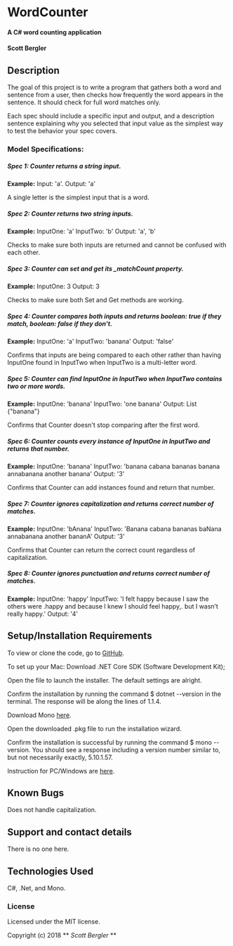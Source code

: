# WordCounter

#### A C# word counting application

#### Scott Bergler

## Description
The goal of this project is to write a program that gathers both a word and sentence from a user, then checks how frequently the word appears in the sentence. It should check for full word matches only.

Each spec should include a specific input and output, and a description sentence explaining why you selected that input value as the simplest way to test the behavior your spec covers.

### Model Specifications:
##### Spec 1: Counter returns a string input.
**Example:**
Input: 'a'.
Output: 'a'

A single letter is the simplest input that is a word.

##### Spec 2: Counter returns two string inputs.
**Example:**
InputOne: 'a'
InputTwo: 'b'
Output: 'a', 'b'

Checks to make sure both inputs are returned and cannot be confused with each other.

##### Spec 3: Counter can set and get its \_matchCount property.
**Example:**
InputOne: 3
Output: 3

Checks to make sure both Set and Get methods are working.

##### Spec 4: Counter compares both inputs and returns boolean: true if they match, boolean: false if they don't.
**Example:**
InputOne: 'a'
InputTwo: 'banana'
Output: 'false'

Confirms that inputs are being compared to each other rather than having InputOne found in InputTwo when InputTwo is a multi-letter word.

##### Spec 5: Counter can find InputOne in InputTwo when InputTwo contains two or more words.
**Example:**
InputOne: 'banana'
InputTwo: 'one banana'
Output: List<string> {"banana"}

Confirms that Counter doesn't stop comparing after the first word.

##### Spec 6: Counter counts every instance of InputOne in InputTwo and returns that number.
**Example:**
InputOne: 'banana'
InputTwo: 'banana cabana bananas banana annabanana another banana'
Output: '3'

Confirms that Counter can add instances found and return that number.

##### Spec 7: Counter ignores capitalization and returns correct number of matches.
**Example:**
InputOne: 'bAnana'
InputTwo: 'Banana cabana bananas baNana annabanana another bananA'
Output: '3'

Confirms that Counter can return the correct count regardless of capitalization.

##### Spec 8: Counter ignores punctuation and returns correct number of matches.
**Example:**
InputOne: 'happy'
InputTwo: 'I felt happy because I saw the others were .happy and because I knew I should feel happy,. but I wasn’t really happy.'
Output: '4'


## Setup/Installation Requirements
To view or clone the code, go to [GitHub](https://github.com/skillitzimberg/WordCounter.Solution).

To set up your Mac:
Download .NET Core SDK (Software Development Kit);

Open the file to launch the installer. The default settings are alright.

Confirm the installation by running the command $ dotnet --version in the terminal. The response will be along the lines of 1.1.4.

Download Mono [here](https://www.mono-project.com/download/stable/).

Open the downloaded .pkg file to run the installation wizard.

Confirm the installation is successful by running the command $ mono --version. You should see a response including a version number similar to, but not necessarily exactly,  5.10.1.57.

Instruction for PC/Windows are [here](https://www.microsoft.com/net/learn/dotnet/hello-world-tutorial).

## Known Bugs
Does not handle capitalization.

## Support and contact details

There is no one here.

## Technologies Used

C#, .Net, and Mono.

### License

Licensed under the MIT license.

Copyright (c) 2018 ** _Scott Bergler_ **
